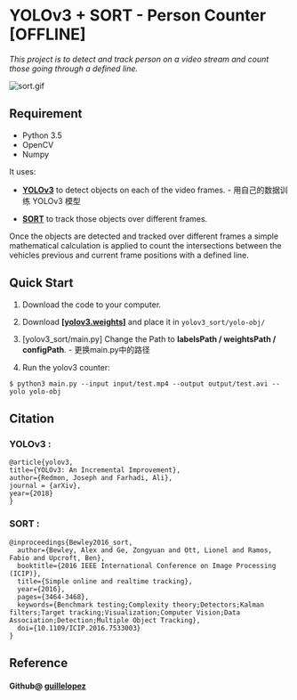 # YOLOv3 + SORT - Person Counter [OFFLINE]

*This project is to detect and track person on a video stream and count those going through a defined line.*

![sort.gif](https://github.com/yehengchen/ObjectDetection/blob/master/OneStage/yolo/yolo_img/sort_1.gif)

## Requirement

* Python 3.5
* OpenCV
* Numpy

It uses:

* __[YOLOv3](https://github.com/yehengchen/ObjectDetection/tree/master/OneStage/yolo/yolov3)__ to detect objects on each of the video frames. - 用自己的数据训练 YOLOv3 模型

* __[SORT](https://github.com/abewley/sort)__ to track those objects over different frames.

Once the objects are detected and tracked over different frames a simple mathematical calculation is applied to count the intersections between the vehicles previous and current frame positions with a defined line.


## Quick Start

1. Download the code to your computer.
     
2. Download __[[yolov3.weights]](https://pjreddie.com/media/files/yolov3.weights)__ and place it in `yolov3_sort/yolo-obj/`

3. [yolov3_sort/main.py] Change the Path to __labelsPath / weightsPath / configPath__. - 更换main.py中的路径

4. Run the yolov3 counter:
```
$ python3 main.py --input input/test.mp4 --output output/test.avi --yolo yolo-obj
```

## Citation

### YOLOv3 :

    @article{yolov3,
    title={YOLOv3: An Incremental Improvement},
    author={Redmon, Joseph and Farhadi, Ali},
    journal = {arXiv},
    year={2018}
    }

### SORT :

    @inproceedings{Bewley2016_sort,
      author={Bewley, Alex and Ge, Zongyuan and Ott, Lionel and Ramos, Fabio and Upcroft, Ben},
      booktitle={2016 IEEE International Conference on Image Processing (ICIP)},
      title={Simple online and realtime tracking},
      year={2016},
      pages={3464-3468},
      keywords={Benchmark testing;Complexity theory;Detectors;Kalman filters;Target tracking;Visualization;Computer Vision;Data Association;Detection;Multiple Object Tracking},
      doi={10.1109/ICIP.2016.7533003}
    }
    
## Reference
#### Github@ [guillelopez](https://github.com/guillelopez/python-traffic-counter-with-yolo-and-sort)

